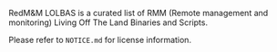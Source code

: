 RedM&M LOLBAS is a curated list of RMM (Remote management and monitoring) Living Off The Land Binaries and Scripts.

Please refer to `NOTICE.md` for license information.
